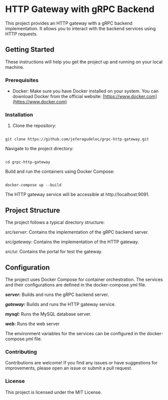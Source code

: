 
# HTTP Gateway with gRPC Backend


This project provides an HTTP gateway with a gRPC backend implementation. It allows you to interact with the backend services using HTTP requests.

## Getting Started

  
These instructions will help you get the project up and running on your local machine.

  
### Prerequisites

  
- Docker: Make sure you have Docker installed on your system. You can download Docker from the official website: [https://www.docker.com](https://www.docker.com)

  

### Installation

1. Clone the repository:


```shell

git clone https://github.com/jeferagudeloc/grpc-http-gateway.git

```

Navigate to the project directory:

  

```shell

cd grpc-http-gateway

```

Build and run the containers using Docker Compose:

  

```shell

docker-compose up --build

```

The HTTP gateway service will be accessible at http://localhost:9091.


## Project Structure

The project follows a typical directory structure:

  

*src/server:* Contains the implementation of the gRPC backend server.

*src/gateway:* Contains the implementation of the HTTP gateway.

*src/ui:* Contains the portal for test the gateway.

## Configuration

The project uses Docker Compose for container orchestration. The services and their configurations are defined in the docker-compose.yml file.


***server:*** Builds and runs the gRPC backend server.

***gateway:*** Builds and runs the HTTP gateway service.

***mysql:*** Runs the MySQL database server.

***web:*** Runs the web server

The environment variables for the services can be configured in the docker-compose.yml file.


### Contributing

Contributions are welcome! If you find any issues or have suggestions for improvements, please open an issue or submit a pull request.

  

### License

This project is licensed under the MIT License.